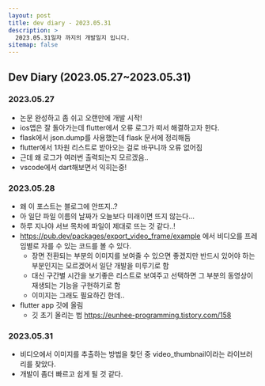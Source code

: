```yaml
---
layout: post
title: dev diary - 2023.05.31
description: >
  2023.05.31일자 까지의 개발일지 입니다.
sitemap: false
---
```


## Dev Diary (2023.05.27~2023.05.31)

### 2023.05.27

- 논문 완성하고 좀 쉬고 오랜만에 개발 시작!
- ios앱은 잘 돌아가는데 flutter에서 오류 로그가 떠서 해결하고자 한다.
- flask에서 json.dump를 사용했는데 flask 문서에 정리해둠
- flutter에서 1차원 리스트로 받아오는 걸로 바꾸니까 오류 없어짐
- 근데 왜 로그가 여러번 출력되는지 모르겠음..
- vscode에서 dart해보면서 익히는중!

### 2023.05.28

- 왜 이 포스트는 블로그에 안뜨지..?
- 아 일단 파일 이름의 날짜가 오늘보다 미래이면 뜨지 않는다...
- 하루 지나야 서브 목차에 파일이 제대로 뜨는 것 같다..!
- <url>https://pub.dev/packages/export_video_frame/example</url> 에서 비디오를 프레임별로 자를 수 있는 코드를 볼 수 있다.
    - 장면 전환되는 부분의 이미지를 보여줄 수 있으면 좋겠지만 반드시 있어야 하는 부분인지는 모르겠어서 일단 개발을 미루기로 함
    - 대신 구간별 시간을 보기좋은 리스트로 보여주고 선택하면 그 부분의 동영상이 재생되는 기능을 구현하기로 함
    - 이미지는 그래도 필요하긴 한데..
- flutter app 깃에 올림
    - 깃 초기 올리는 법 <url>https://eunhee-programming.tistory.com/158</url>

### 2023.05.31

- 비디오에서 이미지를 추출하는 방법을 찾던 중 video_thumbnail이라는 라이브러리를 찾았다.
- 개발이 좀더 빠르고 쉽게 될 것 같다.


